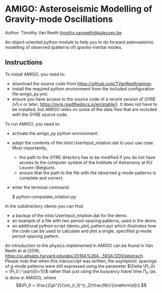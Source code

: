 AMIGO: Asteroseismic Modelling of Gravity-mode Oscillations
===========================================================

Author: Timothy Van Reeth
        timothy.vanreeth@kuleuven.be

An object-oriented python module to help you to do forward asteroseismic modelling of observed (patterns of) gravito-inertial modes.


Instructions
------------

To install AMIGO, you need to:
- download the source code from https://github.com/TVanReeth/amigo.
- install the required python environment from the included configuration file amigo_py.yml.
- ensure you have access to the source code of a recent version of GYRE (v5.x or later; https://gyre.readthedocs.io/en/stable/). It does not have to be installed, but AMIGO relies on some of the data files that are included with the GYRE source code.


To run AMIGO, you need to:
- activate the amigo_py python environment.
- adapt the contents of the inlist UserInput_rotation.dat to your use case. Most importantly, 
    - the path to the GYRE directory has to be modified if you do not have access to the computer system of the Institute of Astronomy at KU Leuven (Belgium).
    - ensure that the path to the file with the observed g-mode patterns is complete and correct.
- enter the terminal command: 

    $ python computate_rotation.py


In the subdirectory /demo you can find:
- a backup of the inlist UserInput_rotation.dat for the demo.
- an example of a file with two period-spacing patterns, used in the demo.
- an additional python script (demo_plot_pattern.py) which illustrates how the code can be used to calculate and plot a single, specified g-mode period-spacing pattern.

An introduction to the physics implemented in AMIGO can be found in Van Reeth et al.(2016; https://ui.adsabs.harvard.edu/abs/2016A%26A...593A.120V/abstract). Please note that when this manuscript was written, the asymptotic spacings of g-mode patterns were still expressed using the parameter $\Delta \Pi_{l} = \Pi_0 / \sqrt{l(l+1)}$ rather than just using the buoyancy travel time $\Pi_0$ (as is done in AMIGO), where $$\Pi_0 = \frac{2\pi^2}{\int_{r_1}^{r_2}\frac{N}{r}\mathrm{d}r}.$$
